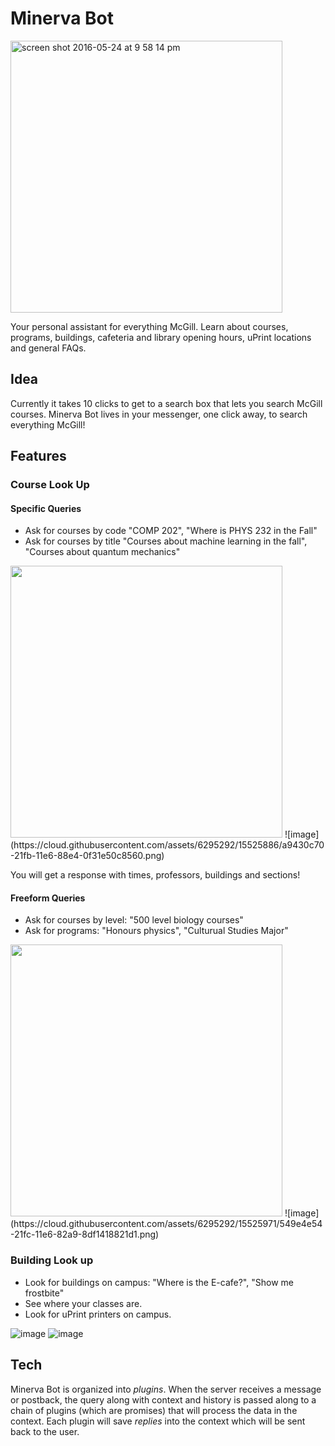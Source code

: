 # Minerva Bot

<img width="435" alt="screen shot 2016-05-24 at 9 58 14 pm" src="https://cloud.githubusercontent.com/assets/6295292/15525801/ec37add4-21fa-11e6-9e85-cd8f2d4b16d4.png">

Your personal assistant for everything McGill. Learn about courses, programs, buildings, cafeteria and library opening hours, uPrint locations and general FAQs.

## Idea

Currently it takes 10 clicks to get to a search box that lets you search McGill courses. Minerva Bot lives in your messenger, one click away, to search everything McGill!

## Features

### Course Look Up

#### Specific Queries
- Ask for courses by code "COMP 202", "Where is PHYS 232 in the Fall"
- Ask for courses by title "Courses about machine learning in the fall", "Courses about quantum mechanics"
 

<img width="435" src="https://cloud.githubusercontent.com/assets/6295292/15525873/85069e08-21fb-11e6-8cb7-3c8605515ecc.jpg" />
![image](https://cloud.githubusercontent.com/assets/6295292/15525886/a9430c70-21fb-11e6-88e4-0f31e50c8560.png)



You will get a response with times, professors, buildings and sections!

#### Freeform Queries
- Ask for courses by level: "500 level biology courses"
- Ask for programs: "Honours physics", "Culturual Studies Major"

<img width="435" src="https://cloud.githubusercontent.com/assets/6295292/15525936/0a10626e-21fc-11e6-861b-bd14ad2baf93.jpg"/>
![image](https://cloud.githubusercontent.com/assets/6295292/15525971/549e4e54-21fc-11e6-82a9-8df1418821d1.png)



### Building Look up
- Look for buildings on campus: "Where is the E-cafe?", "Show me frostbite"
- See where your classes are.
- Look for uPrint printers on campus.
 
![image](https://cloud.githubusercontent.com/assets/6295292/15525851/5377b76e-21fb-11e6-90bf-cdbf0fb972a1.png)
![image](https://cloud.githubusercontent.com/assets/6295292/15525865/6d9b68a2-21fb-11e6-99e4-5c099175bef8.png)


## Tech

Minerva Bot is organized into *plugins*. When the server receives a message or postback, the query along with context and history is passed along to a chain of plugins (which are promises) that will process the data in the context. Each plugin will save *replies* into the context which will be sent back to the user. 

